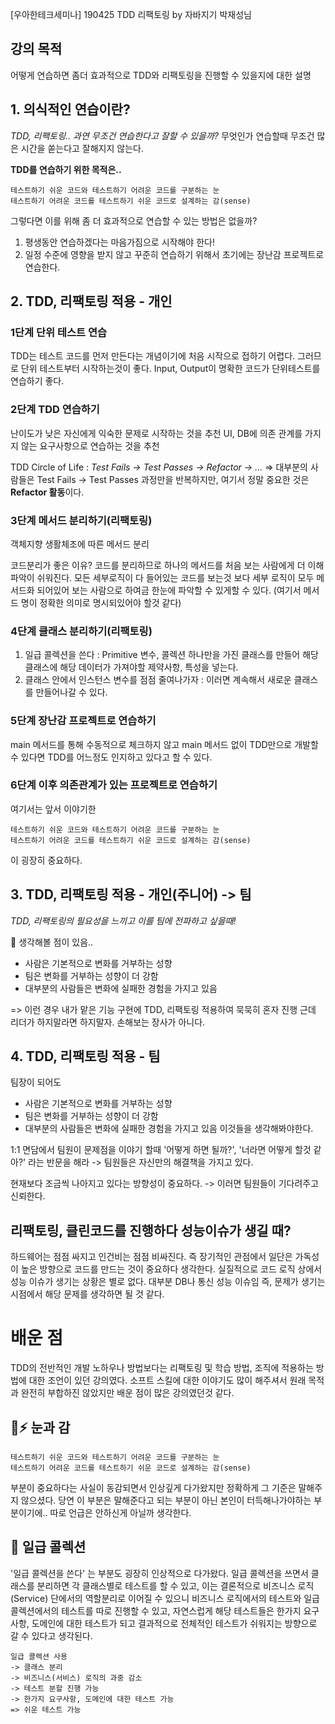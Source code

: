 [우아한테크세미나] 190425 TDD 리팩토링 by 자바지기 박재성님

## 강의 목적
어떻게 연습하면 좀더 효과적으로 TDD와 리팩토링을 진행할 수 있을지에 대한 설명

## 1. 의식적인 연습이란?

_TDD, 리팩토링.. 과연 무조건 연습한다고 잘할 수 있을까?_
무엇인가 연습할때 무조건 많은 시간을 쏟는다고 잘해지지 않는다.

**TDD를 연습하기 위한 목적은..**
```
테스트하기 쉬운 코드와 테스트하기 어려운 코드를 구분하는 눈
테스트하기 어려운 코드를 테스트하기 쉬운 코드로 설계하는 감(sense)
```

그렇다면 이를 위해 좀 더 효과적으로 연습할 수 있는 방법은 없을까?
1)  평생동안 연습하겠다는 마음가짐으로 시작해야 한다!
2) 일정 수준에 영향을 받지 않고 꾸준히 연습하기 위해서 초기에는 장난감 프로젝트로 연습한다.

## 2. TDD, 리팩토링 적용 - 개인
### 1단계 단위 테스트 연습
TDD는 테스트 코드를 먼저 만든다는 개념이기에 처음 시작으로 접하기 어렵다. 그러므로 단위 테스트부터 시작하는것이 좋다.
Input, Output이 명확한 코드가 단위테스트를 연습하기 좋다.

### 2단계 TDD 연습하기
난이도가 낮은 자신에게 익숙한 문제로 시작하는 것을 추천
UI, DB에 의존 관계를 가지지 않는 요구사항으로 연습하는 것을 추천

TDD Circle of Life : _Test Fails -> Test Passes -> Refactor -> ..._
=> 대부분의 사람들은 Test Fails -> Test Passes 과정만을 반복하지만, 여기서 정말 중요한 것은 **Refactor 활동**이다.

### 3단계 메서드 분리하기(리팩토링)
객체지향 생활체조에 따른 메서드 분리

코드분리가 좋은 이유? 
코드를 분리하므로 하나의 메서드를 처음 보는 사람에게 더 이해파악이 쉬워진다.
모든 세부로직이 다 들어있는 코드를 보는것 보다 세부 로직이 모두 메서드화 되어있어 보는 사람으로 하여금 한눈에 파악할 수 있게할 수 있다. (여기서 메서드 명이 정확한 의미로 명시되있어야 할것 같다)

### 4단계 클래스 분리하기(리팩토링)
1) 일급 콜렉션을 쓴다 : Primitive 변수, 콜렉션 하나만을 가진 클래스를 만들어 해당 클래스에 해당 데이터가 가져야할 제약사항, 특성을 넣는다.
2) 클래스 안에서 인스턴스 변수를 점점 줄여나가자 : 이러면 계속해서 새로운 클래스를 만들어나갈 수 있다.

### 5단계 장난감 프로젝트로 연습하기
main 메서드를 통해 수동적으로 체크하지 않고 main 메서드 없이 TDD만으로 개발할 수 있다면 TDD를 어느정도 인지하고 있다고 할 수 있다.

### 6단계 이후 의존관계가 있는 프로젝트로 연습하기
여기서는 앞서 이야기한 
```
테스트하기 쉬운 코드와 테스트하기 어려운 코드를 구분하는 눈
테스트하기 어려운 코드를 테스트하기 쉬운 코드로 설계하는 감(sense)
```
이 굉장히 중요하다.

## 3. TDD, 리팩토링 적용 - 개인(주니어) -> 팀
_TDD, 리팩토링의 필요성을 느끼고 이를 팀에 전파하고 싶을때!_

🤔 생각해볼 점이 있음..
- 사람은 기본적으로 변화를 거부하는 성향
- 팀은 변화를 거부하는 성향이 더 강함
- 대부분의 사람들은 변화에 실패한 경험을 가지고 있음

=> 이런 경우 내가 맡은 기능 구현에 TDD, 리팩토링 적용하여 묵묵히 혼자 진행
근데 리더가 하지말라면 하지말자. 손해보는 장사가 아니다.

## 4. TDD, 리팩토링 적용 - 팀
팀장이 되어도
- 사람은 기본적으로 변화를 거부하는 성향
- 팀은 변화를 거부하는 성향이 더 강함
- 대부분의 사람들은 변화에 실패한 경험을 가지고 있음
이것들을 생각해봐야한다.

1:1 면담에서 팀원이 문제점을 이야기 할때 '어떻게 하면 될까?', '너라면 어떻게 할것 같아?' 라는 반문을 해라
-> 팀원들은 자신만의 해결책을 가지고 있다.

현재보다 조금씩 나아지고 있다는 방향성이 중요하다. -> 이러면 팀원들이 기다려주고 신뢰한다.

## 리팩토링, 클린코드를 진행하다 성능이슈가 생길 때?
하드웨어는 점점 싸지고 인건비는 점점 비싸진다. 
즉 장기적인 관점에서 일단은 가독성이 높은 방향으로 코드를 만드는 것이 중요하다 생각한다.
실질적으로 코드 로직 상에서 성능 이슈가 생기는 상황은 별로 없다. 대부분 DB나 통신 성능 이슈임 즉, 문제가 생기는 시점에서 해당 문제를 생각하면 될 것 같다.

# 배운 점 
TDD의 전반적인 개발 노하우나 방법보다는 리팩토링 및 학습 방법, 조직에 적용하는 방법에 대한 조언이 있던 강의였다. 소프트 스킬에 대한 이야기도 많이 해주셔서 원래 목적과 완전히 부합하진 않았지만 배운 점이 많은 강의였던것 같다.

## 👀⚡️ 눈과 감
```
테스트하기 쉬운 코드와 테스트하기 어려운 코드를 구분하는 눈
테스트하기 어려운 코드를 테스트하기 쉬운 코드로 설계하는 감(sense)
```
부분이 중요하다는 사실이 동감되면서 인상깊게 다가왔지만 정확하게 그 기준은 말해주지 않으셨다. 당연 이 부분은 말해준다고 되는 부분이 아닌 본인이 터득해나가야하는 부분이기에.. 따로 언급은 안하신게 아닐까 생각한다. 

## 🎨 일급 콜렉션
'일급 콜렉션을 쓴다' 는 부분도 굉장히 인상적으로 다가왔다. 일급 콜렉션을 쓰면서 
클래스를 분리하면 각 클래스별로 테스트를 할 수 있고, 이는 결론적으로 비즈니스 로직(Service) 단에서의 역할분리로 이어질 수 있으니 비즈니스 로직에서의 테스트와 일급 콜렉션에서의 테스트를 따로 진행할 수 있고, 자연스럽게 해당 테스트들은 한가지 요구사항, 도메인에 대한 테스트가 되고 결과적으로 전체적인 테스트가 쉬워지는 방향으로 갈 수 있다고 생각된다. 
```
일급 콜렉션 사용 
-> 클래스 분리 
-> 비즈니스(서비스) 로직의 과중 감소 
-> 테스트 분할 진행 가능 
-> 한가지 요구사항, 도메인에 대한 테스트 가능 
=> 쉬운 테스트 가능
```



